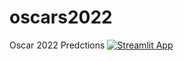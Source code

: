 # oscars2022
Oscar 2022 Predctions
[![Streamlit App](https://static.streamlit.io/badges/streamlit_badge_black_white.svg)](https://share.streamlit.io/dbogt/oscars2022/main) 

